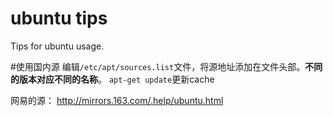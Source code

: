 ubuntu tips
================================
Tips for ubuntu usage.

#使用国内源
编辑`/etc/apt/sources.list`文件，将源地址添加在文件头部。**不同的版本对应不同的名称**。
`apt-get update`更新cache

网易的源： http://mirrors.163.com/.help/ubuntu.html


